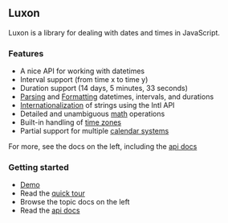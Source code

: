 ## Luxon

Luxon is a library for dealing with dates and times in JavaScript.

### Features

 * A nice API for working with datetimes
 * Interval support (from time x to time y)
 * Duration support (14 days, 5 minutes, 33 seconds)
 * [Parsing](parsing.md) and [Formatting](formatting.md) datetimes, intervals, and durations
 * [Internationalization](intl.md) of strings using the Intl API
 * Detailed and unambiguous [math](math.md) operations
 * Built-in handling of [time zones](zones.md)
 * Partial support for multiple [calendar systems](calendars.md)
 
 For more, see the docs on the left, including the  [api docs](api-docs/index.html ':ignore')
 
### Getting started
 
  * [Demo](../demo/global.html ':ignore')
  * Read the [quick tour](tour.md)
  * Browse the topic docs on the left
  * Read the [api docs](../api-docs/index.html ':ignore')
